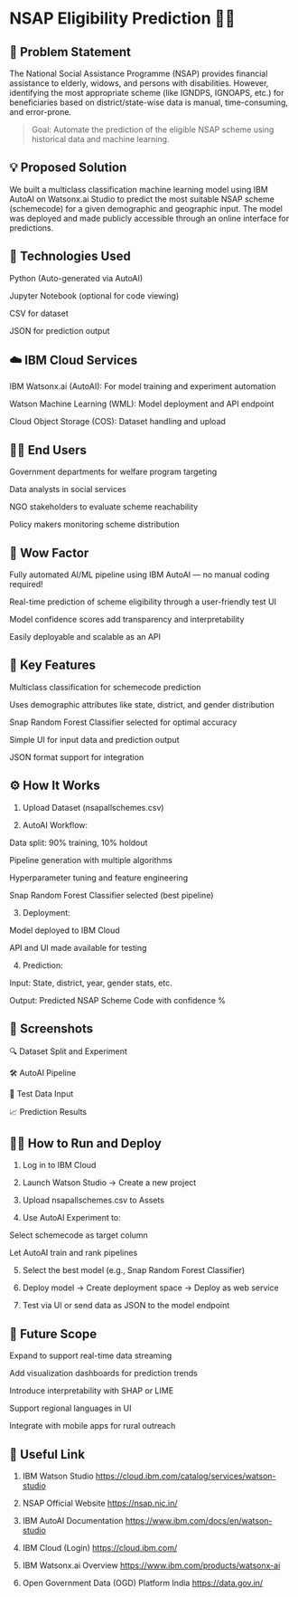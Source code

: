 
# NSAP Eligibility Prediction 🧠🌐




## 🧩 Problem Statement

The National Social Assistance Programme (NSAP) provides financial assistance to elderly, widows, and persons with disabilities. However, identifying the most appropriate scheme (like IGNDPS, IGNOAPS, etc.) for beneficiaries based on district/state-wise data is manual, time-consuming, and error-prone.

> Goal: Automate the prediction of the eligible NSAP scheme using historical data and machine learning.

## 💡 Proposed Solution
We built a multiclass classification machine learning model using IBM AutoAI on Watsonx.ai Studio to predict the most suitable NSAP scheme (schemecode) for a given demographic and geographic input. The model was deployed and made publicly accessible through an online interface for predictions.

## 🔧 Technologies Used
Python (Auto-generated via AutoAI)

Jupyter Notebook (optional for code viewing)

CSV for dataset

JSON for prediction output


##  ☁️ IBM Cloud Services

IBM Watsonx.ai (AutoAI): For model training and experiment automation

Watson Machine Learning (WML): Model deployment and API endpoint

Cloud Object Storage (COS): Dataset handling and upload
## 🧑‍💼 End Users

Government departments for welfare program targeting

Data analysts in social services

NGO stakeholders to evaluate scheme reachability

Policy makers monitoring scheme distribution
## 🚀 Wow Factor

Fully automated AI/ML pipeline using IBM AutoAI — no manual coding required!

Real-time prediction of scheme eligibility through a user-friendly test UI

Model confidence scores add transparency and interpretability

Easily deployable and scalable as an API



##  🌟 Key Features

Multiclass classification for schemecode prediction

Uses demographic attributes like state, district, and gender distribution

Snap Random Forest Classifier selected for optimal accuracy

Simple UI for input data and prediction output

JSON format support for integration
##  ⚙️ How It Works
1. Upload Dataset (nsapallschemes.csv)


2. AutoAI Workflow:

Data split: 90% training, 10% holdout

Pipeline generation with multiple algorithms

Hyperparameter tuning and feature engineering

Snap Random Forest Classifier selected (best pipeline)



3. Deployment:

Model deployed to IBM Cloud

API and UI made available for testing



4. Prediction:

Input: State, district, year, gender stats, etc.

Output: Predicted NSAP Scheme Code with confidence %


## 📸 Screenshots

🔍 Dataset Split and Experiment



🛠️ AutoAI Pipeline



🧪 Test Data Input



📈 Prediction Results




## 🏃‍♀️ How to Run and Deploy
1. Log in to IBM Cloud


2. Launch Watson Studio → Create a new project


3. Upload nsapallschemes.csv to Assets


4. Use AutoAI Experiment to:

Select schemecode as target column

Let AutoAI train and rank pipelines



5. Select the best model (e.g., Snap Random Forest Classifier)


6. Deploy model → Create deployment space → Deploy as web service


7. Test via UI or send data as JSON to the model endpoint

##  🔮 Future Scope
Expand to support real-time data streaming

Add visualization dashboards for prediction trends

Introduce interpretability with SHAP or LIME

Support regional languages in UI

Integrate with mobile apps for rural outreach

##  🔗 Useful Link
1. IBM Watson Studio
https://cloud.ibm.com/catalog/services/watson-studio


2. NSAP Official Website
https://nsap.nic.in/


3. IBM AutoAI Documentation
https://www.ibm.com/docs/en/watson-studio


4. IBM Cloud (Login)
https://cloud.ibm.com/


5. IBM Watsonx.ai Overview
https://www.ibm.com/products/watsonx-ai


6. Open Government Data (OGD) Platform India
https://data.gov.in/
